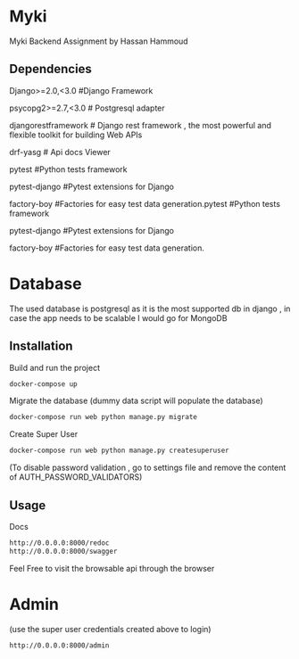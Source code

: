 # Myki

Myki Backend Assignment by Hassan Hammoud

## Dependencies
Django>=2.0,<3.0 #Django Framework 

psycopg2>=2.7,<3.0  # Postgresql adapter

djangorestframework # Django rest framework , the most powerful  and flexible toolkit for building Web APIs

drf-yasg # Api docs Viewer

pytest #Python tests framework

pytest-django #Pytest extensions for Django

factory-boy #Factories for easy test data generation.pytest #Python tests framework

pytest-django #Pytest extensions for Django

factory-boy #Factories for easy test data generation.

# Database
The used database is postgresql as it is the most supported db in django , 
in case the app needs to be scalable I would go for MongoDB

## Installation
Build and run the project
```bash
docker-compose up
```
Migrate the database (dummy data script will populate the database)
```bash
docker-compose run web python manage.py migrate
```
Create Super User

```bash
docker-compose run web python manage.py createsuperuser
```
(To disable password validation , go to settings file and remove the content of AUTH_PASSWORD_VALIDATORS)

## Usage
Docs 

```bash
http://0.0.0.0:8000/redoc
http://0.0.0.0:8000/swagger
```
Feel Free to visit the browsable api through the browser

# Admin 
(use the super user credentials created above to login)

```bash
http://0.0.0.0:8000/admin
```

